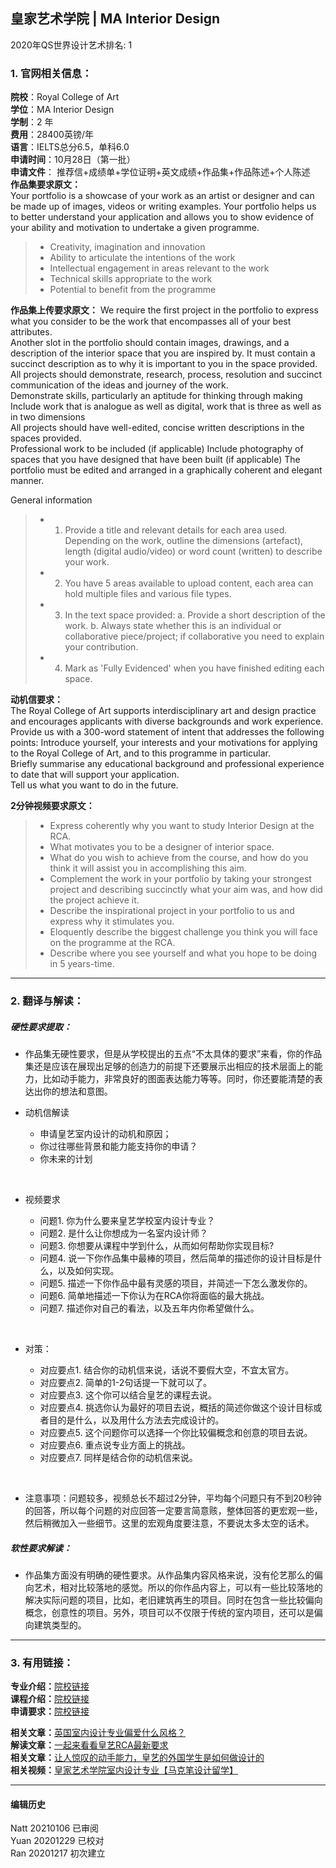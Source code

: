 ## 皇家艺术学院 | MA Interior Design  

2020年QS世界设计艺术排名: 1  

### 1. 官网相关信息：

**院校**：Royal College of Art  
**学位**：MA Interior Design  
**学制**：2 年  
**费用**：28400英镑/年  
**语言**：IELTS总分6.5，单科6.0  
**申请时间**：10月28日（第一批）  
**申请文件**： 推荐信+成绩单+学位证明+英文成绩+作品集+作品陈述+个人陈述  
**作品集要求原文：**  
Your portfolio is a showcase of your work as an artist or designer and can be made up of images, videos or writing examples. Your portfolio helps us to better understand your application and allows you to show evidence of your ability and motivation to undertake a given programme.  

> - Creativity, imagination and innovation   
> - Ability to articulate the intentions of the work  
> - Intellectual engagement in areas relevant to the work  
> - Technical skills appropriate to the work  
> - Potential to benefit from the programme  

**作品集上传要求原文：**
We require the first project in the portfolio to express what you consider to be the work that encompasses all of your best attributes.  
Another slot in the portfolio should contain images, drawings, and a description of the interior space that you are inspired by. It must contain a succinct description as to why it is important to you in the space provided.​​​​​​​  
​​​​​​​All projects should demonstrate, research, process, resolution and succinct communication of the ideas and journey of the work.  
​​​​​​​Demonstrate skills, particularly an aptitude for thinking through making
​​​​​​​Include work that is analogue as well as digital, work that is three as well as in two dimensions  
​​​​​​​All projects should have well-edited, concise written descriptions in the spaces provided.  
​​​​​​​Professional work to be included (if applicable)
​​​​​​​Include photography of spaces that you have designed that have been built (if applicable)
The portfolio must be edited and arranged in a graphically coherent and elegant manner.

​​​​​General information
> - 1. Provide a title and relevant details for each area used. Depending on the work, outline the dimensions (artefact), length (digital audio/video) or word count (written) to describe your work.
> - 2. You have 5 areas available to upload content, each area can hold multiple files and various file types.
> - 3. In the text space provided:
a. Provide a short description of the work.
b. Always state whether this is an individual or collaborative piece/project; if collaborative you need to explain your contribution.
> - 4. Mark as 'Fully Evidenced' when you have finished editing each space.  


**动机信要求：**  
The Royal College of Art supports interdisciplinary art and design practice and encourages applicants with diverse backgrounds and work experience.  
​​​​​​​Provide us with a 300-word statement of intent that addresses the following points:
Introduce yourself, your interests and your motivations for applying to the Royal College of Art, and to this programme in particular.  
Briefly summarise any educational background and professional experience to date that will support your application.   
Tell us what you want to do in the future.

**2分钟视频要求原文：**    
> - Express coherently why you want to study Interior Design at the RCA.  
> - What motivates you to be a designer of interior space.  
> - What do you wish to achieve from the course, and how do you think it will assist you in accomplishing this aim.  
> - Complement the work in your portfolio by taking your strongest project and describing succinctly what your aim was, and how did the project achieve it.  
> - Describe the inspirational project in your portfolio to us and express why it stimulates you.  
> - Eloquently describe the biggest challenge you think you will face on the programme at the RCA.  
> - Describe where you see yourself and what you hope to be doing in 5 years-time.




---


### 2. 翻译与解读：

##### 硬性要求提取：
- 作品集无硬性要求，但是从学校提出的五点“不太具体的要求”来看，你的作品集还是应该在展现出足够的创造力的前提下还要展示出相应的技术层面上的能力，比如动手能力，非常良好的图面表达能力等等。同时，你还要能清楚的表达出你的想法和意图。

- 动机信解读  

    - 申请皇艺室内设计的动机和原因；
    - 你过往哪些背景和能力能支持你的申请？
    - 你未来的计划   
</br>

- 视频要求

  - 问题1. 你为什么要来皇艺学校室内设计专业？
  - 问题2. 是什么让你想成为一名室内设计师？  
  - 问题3. 你想要从课程中学到什么，从而如何帮助你实现目标?  
  - 问题4. 说一下你作品集中最棒的项目，然后简单的描述你的设计目标是什么，以及如何实现。  
  - 问题5. 描述一下你作品中最有灵感的项目，并简述一下怎么激发你的。  
  - 问题6. 简单地描述一下你认为在RCA你将面临的最大挑战。  
  - 问题7. 描述你对自己的看法，以及五年内你希望做什么。  
</br>

- 对策：

  - 对应要点1. 结合你的动机信来说，话说不要假大空，不宜太官方。
  - 对应要点2. 简单的1-2句话提一下就可以了。
  - 对应要点3. 这个你可以结合皇艺的课程去说。
  - 对应要点4. 挑选你认为最好的项目去说，概括的简述你做这个设计目标或者目的是什么，以及用什么方法去完成设计的。
  - 对应要点5. 这个问题你可以选择一个你比较偏概念和创意的项目去说。
  - 对应要点6. 重点说专业方面上的挑战。
  - 对应要点7. 同样是结合你的动机信来说。  

</br>

- 注意事项：问题较多，视频总长不超过2分钟，平均每个问题只有不到20秒钟的回答，所以每个问题的对应回答一定要言简意赅，整体回答的更宏观一些，然后稍微加入一些细节。这里的宏观角度要注意，不要说太多太空的话术。


##### 软性要求解读：
- 作品集方面没有明确的硬性要求。从作品集内容风格来说，没有伦艺那么的偏向艺术，相对比较落地的感觉。所以的你作品内容上，可以有一些比较落地的解决实际问题的项目，比如，老旧建筑再生的项目。同时在包含一些比较偏向概念，创意性的项目。另外，项目可以不仅限于传统的室内项目，还可以是偏向建筑类型的。

---


### 3. 有用链接：

**专业介绍：**[院校链接](https://www.rca.ac.uk/schools/school-of-architecture/interior-design/)  
**课程介绍：**[院校链接](https://www.rca.ac.uk/documents/904/MA_Interior_Design_Programme_Specification_2018-19.pdf)  
**申请要求：**[院校链接](https://www.rca.ac.uk/studying-at-the-rca/apply/application-process/ma-application-process/)

**相关文章：**[英国室内设计专业偏爱什么风格？](http://www.makebi.net/32984.html)  
**解读文章：**[一起来看看皇艺RCA最新要求](http://www.makebi.net/38630.html)    
**相关文章：**[让人惊叹的动手能力，皇艺的外国学生是如何做设计的](http://www.makebi.net/38406.html)  
**相关视频：**[皇家艺术学院室内设计专业【马克笔设计留学】](https://www.bilibili.com/video/BV164411Y7Up)  



---


#### 编辑历史
Natt 20210106 已审阅  
Yuan 20201229 已校对  
Ran 20201217 初次建立  
